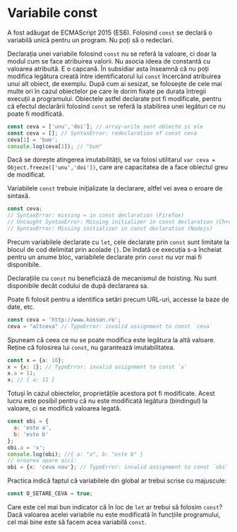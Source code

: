 # Variabile const

A fost adăugat de ECMAScript 2015 (ES6). Folosind `const` se declară o variabilă unică pentru un program. Nu poți să o redeclari.

Declarația unei variabile folosind `const` nu se referă la valoare, ci doar la modul cum se face atribuirea valorii. Nu asocia ideea de constantă cu valoarea atribuită. E o capcană. În subsidiar asta înseamnă că nu poți modifica legătura creată între identificatorul lui `const` încercând atribuirea unui alt obiect, de exemplu. După cum ai sesizat, se folosește de cele mai multe ori în cazul obiectelor pe care le dorim fixate pe durata întregii execuții a programului. Obiectele astfel declarate pot fi modificate, pentru că efectul declarării folosind `const` se referă la stabilirea unei legături ce nu poate fi modificată.

```javascript
const ceva = ['unu','doi']; // array-urile sunt obiecte și ele
const ceva = []; // SyntaxError: redeclaration of const ceva
ceva[1] = 'bum';
console.log(ceva[1]); // "bum"
```

Dacă se dorește atingerea imutabilității, se va folosi utilitarul `var ceva = Object.freeze(['unu','doi'])`, care are capacitatea de a face obiectul greu de  modificat.

Variabilele `const` trebuie inițializate la declarare, altfel vei avea o eroare de sintaxă.

```javascript
const ceva;
// SyntaxError: missing = in const declaration (Firefox)
// Uncaught SyntaxError: Missing initializer in const declaration (Chrome)
// SyntaxError: Missing initializer in const declaration (Nodejs)
```

Precum variabilele declarate cu `let`, cele declarate prin `const` sunt limitate la blocul de cod delimitat prin acolade `{}`. De îndată ce execuția s-a încheiat pentru un anume bloc, variabilele declarate prin `const` nu vor mai fi disponibile.

Declarațiile cu `const` nu beneficiază de mecanismul de hoisting. Nu sunt disponibile decât codului de după declararea sa.

Poate fi folosit pentru a identifica setări precum URL-uri, accesse la baze de date, etc.

```javascript
const ceva = 'http://www.kosson.ro';
ceva = "altceva" // TypeError: invalid assignment to const `ceva`
```

Spuneam că ceea ce nu se poate modifica este legătura la altă valoare. Reține că folosirea lui `const`, nu garantează imutabilitatea.

```javascript
const x = {a: 10};
x = {x: 1}; // TypeError: invalid assignment to const `x'
x.a = 11;
x; // { a: 11 }
```

Totuși în cazul obiectelor, proprietățile acestora pot fi modificate. Acest lucru este posibil pentru că nu este modificată legătura (bindingul) la valoare, ci se modifică valoarea legată.

```javascript
const obi = {
  a: 'este a',
  b: 'este b'
};
obi.a = 'x';
console.log(obi); //{ a: "x", b: "este b" }
// eroarea apare aici:
obi = {x: 'ceva nou'}; // TypeError: invalid assignment to const `obi'
```

Practica indică faptul că variabilele din global ar trebui scrise cu majuscule:

```javascript
const O_SETARE_CEVA = true;
```

Care este cel mai bun indicator că în loc de `let` ar trebui să folosim `const`? Dacă valoarea acelei variabile nu este modificată în funcțiile programului, cel mai bine este să facem acea variabilă `const`.
